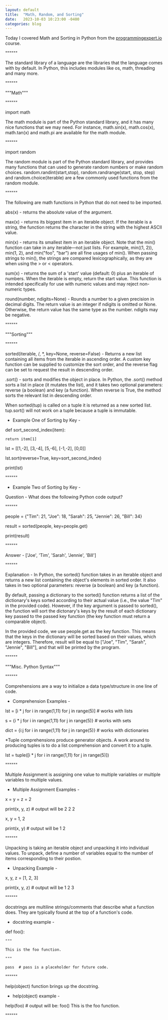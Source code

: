 ```yaml
---
layout: default
title:  "Math, Random, and Sorting"
date:   2023-10-03 10:23:00 -0400
categories: blog
---
```

Today I covered Math and Sorting in Python from the [programmingexpert.io][course-site] course.

""""""

The standard library of a language are the libraries that the language comes with by default. In Python, this includes modules like os, math, threading and many more.

""""""

"""Math"""

""""""

import math

The math module is part of the Python standard library, and it has many nice functions that we may need. For instance, math.sin(x), math.cos(x), math.tan(x) and math.pi are available for the math module.

""""""

import random

The random module is part of the Python standard library, and provides many functions that can used to generate random numbers or make random choices. random.randint(start,stop), random.randrange(start, stop, step) and random.choice(iterable) are a few commonly used functions from the random module.

""""""

The following are math functions in Python that do not need to be imported.

abs(x) - returns the absolute value of the argument.

max(x) - returns its biggest item in an iterable object. If the iterable is a string, the function returns the character in the string with the highest ASCII value.

min(x) - returns its smallest item in an iterable object. Note that the min() function can take in any iterable—not just lists. For example, min((1, 2)), min(1, 2), and min("foo", "bar") are all fine usages of min(). When passing strings to min(), the strings are compared lexicographically, as they are when using the > or < operators.

sum(x) - returns the sum of a 'start' value (default: 0) plus an iterable of numbers. When the iterable is empty, return the start value. This function is intended specifically for use with numeric values and may reject non-numeric types.

round(number, ndigits=None) - Rounds a number to a given precision in decimal digits. The return value is an integer if ndigits is omitted or None.  Otherwise, the return value has the same type as the number.  ndigits may be negative. 

""""""

"""Sorting"""

""""""

sorted(iterable, /, *, key=None, reverse=False) - Returns a new list containing all items from the iterable in ascending order. A custom key function can be supplied to customize the sort order, and the reverse flag can be set to request the result in descending order.

.sort() - sorts and modifies the object in place. In Python, the .sort() method sorts a list in place (it mutates the list), and it takes two optional parameters: reverse (a boolean) and key (a function). When reverse is True, the method sorts the relevant list in descending order.

When sorted(tup) is called on a tuple it is returned as a new sorted list. tup.sort() will not work on a tuple because a tuple is immutable.

- Example One of Sorting by Key -

def sort_second_index(item):

    return item[1]

lst = [[1,-2], [3,-4], [5,-6], [-1,-2], [0,0]]

lst.sort(reverse=True, key=sort_second_index)

print(lst)

""""""

- Example Two of Sorting by Key -

Question - What does the following Python code output?

""""""

people = {"Tim": 21, "Joe": 18, "Sarah": 25, "Jennie": 26, "Bill": 34}

result = sorted(people, key=people.get)

print(result)

""""""

Answer - ['Joe', 'Tim', 'Sarah', 'Jennie', 'Bill']

""""""

Explanation - In Python, the sorted() function takes in an iterable object and returns a new list containing the object's elements in sorted order. It also takes in two optional parameters: reverse (a boolean) and key (a function).

By default, passing a dictionary to the sorted() function returns a list of the dictionary's keys sorted according to their actual value (i.e., the value "Tim" in the provided code). However, if the key argument is passed to sorted(), the function will sort the dictonary's keys by the result of each dictionary key passed to the passed key function (the key function must return a comparable object).

In the provided code, we use people.get as the key function. This means that the keys in the dictionary will be sorted based on their values, which are integers. Therefore, result will be equal to ["Joe", "Tim", "Sarah", "Jennie", "Bill"], and that will be printed by the program.

""""""

"""Misc. Python Syntax"""

""""""

Comprehensions are a way to initialize a data type/structure in one line of code.

- Comprehension Examples -

lst = [i * j for i in range(1,11) for j in range(5)]  # works with lists

s = {i * j for i in range(1,11) for j in range(5)}  # works with sets

dict = {i:j for i in range(1,11) for j in range(5)}  # works with dictionaries

*Tuple comprehensions produce generator objects. A work around to producing tuples is to do a list comprehension and convert it to a tuple.

lst = tuple([i * j for i in range(1,11) for j in range(5)])

""""""

Multiple Assignment is assigning one value to multiple variables or multiple variables to multiple values.

- Multiple Assignment Examples -

x = y = z = 2

print(x, y, z)  # output will be 2 2 2

x, y = 1, 2

print(x, y)  # output will be 1 2

""""""

Unpacking is taking an iterable object and unpacking it into individual values. To unpack, define a number of variables equal
to the number of items corresponding to their postion.

- Unpacking Example -

x, y, z = [1, 2, 3]

print(x, y, z)  # output will be 1 2 3

""""""

docstrings are multiline strings/comments that describe what a function does. They are typically found at the top of a function's code.

- docstring example -

def foo():

    """

    This is the foo function.

    """

    pass  # pass is a placeholder for future code.

""""""

help(object) function brings up the docstring.

- help(object) example -

help(foo)  # output will be: foo() This is the foo function.

""""""

[course-site]: https://www.programmingexpert.io/index